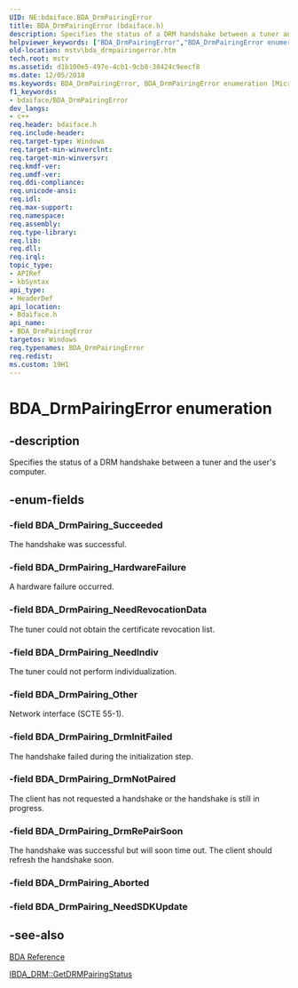 ```yaml
---
UID: NE:bdaiface.BDA_DrmPairingError
title: BDA_DrmPairingError (bdaiface.h)
description: Specifies the status of a DRM handshake between a tuner and the user's computer.helpviewer_keywords: ["BDA_DrmPairingError","BDA_DrmPairingError enumeration [Microsoft TV Technologies]","BDA_DrmPairing_DrmInitFailed","BDA_DrmPairing_DrmNotPaired","BDA_DrmPairing_DrmRePairSoon","BDA_DrmPairing_HardwareFailure","BDA_DrmPairing_NeedIndiv","BDA_DrmPairing_NeedRevocationData","BDA_DrmPairing_Other","BDA_DrmPairing_Succeeded","bdaiface/BDA_DrmPairingError","bdaiface/BDA_DrmPairing_DrmInitFailed","bdaiface/BDA_DrmPairing_DrmNotPaired","bdaiface/BDA_DrmPairing_DrmRePairSoon","bdaiface/BDA_DrmPairing_HardwareFailure","bdaiface/BDA_DrmPairing_NeedIndiv","bdaiface/BDA_DrmPairing_NeedRevocationData","bdaiface/BDA_DrmPairing_Other","bdaiface/BDA_DrmPairing_Succeeded","mstv.bda_drmpairingerror"]
old-location: mstv\bda_drmpairingerror.htm
tech.root: mstv
ms.assetid: d1b100e5-497e-4cb1-9cb8-38424c9eecf8
ms.date: 12/05/2018
ms.keywords: BDA_DrmPairingError, BDA_DrmPairingError enumeration [Microsoft TV Technologies], BDA_DrmPairing_DrmInitFailed, BDA_DrmPairing_DrmNotPaired, BDA_DrmPairing_DrmRePairSoon, BDA_DrmPairing_HardwareFailure, BDA_DrmPairing_NeedIndiv, BDA_DrmPairing_NeedRevocationData, BDA_DrmPairing_Other, BDA_DrmPairing_Succeeded, bdaiface/BDA_DrmPairingError, bdaiface/BDA_DrmPairing_DrmInitFailed, bdaiface/BDA_DrmPairing_DrmNotPaired, bdaiface/BDA_DrmPairing_DrmRePairSoon, bdaiface/BDA_DrmPairing_HardwareFailure, bdaiface/BDA_DrmPairing_NeedIndiv, bdaiface/BDA_DrmPairing_NeedRevocationData, bdaiface/BDA_DrmPairing_Other, bdaiface/BDA_DrmPairing_Succeeded, mstv.bda_drmpairingerror
f1_keywords:
- bdaiface/BDA_DrmPairingError
dev_langs:
- c++
req.header: bdaiface.h
req.include-header: 
req.target-type: Windows
req.target-min-winverclnt: 
req.target-min-winversvr: 
req.kmdf-ver: 
req.umdf-ver: 
req.ddi-compliance: 
req.unicode-ansi: 
req.idl: 
req.max-support: 
req.namespace: 
req.assembly: 
req.type-library: 
req.lib: 
req.dll: 
req.irql: 
topic_type:
- APIRef
- kbSyntax
api_type:
- HeaderDef
api_location:
- Bdaiface.h
api_name:
- BDA_DrmPairingError
targetos: Windows
req.typenames: BDA_DrmPairingError
req.redist: 
ms.custom: 19H1
---
```


# BDA_DrmPairingError enumeration


## -description



Specifies the status of a DRM handshake between a tuner and the user's computer.




## -enum-fields




### -field BDA_DrmPairing_Succeeded

The handshake was successful.




### -field BDA_DrmPairing_HardwareFailure

A hardware failure occurred.


### -field BDA_DrmPairing_NeedRevocationData

The tuner could not obtain the certificate revocation list.




### -field BDA_DrmPairing_NeedIndiv

The tuner could not perform individualization.




### -field BDA_DrmPairing_Other

Network interface (SCTE 55-1).




### -field BDA_DrmPairing_DrmInitFailed

The handshake failed during the initialization step.


### -field BDA_DrmPairing_DrmNotPaired

The client has not requested a handshake or the handshake is still in progress.




### -field BDA_DrmPairing_DrmRePairSoon

The handshake was successful but will soon time out. The client should refresh the handshake soon.




### -field BDA_DrmPairing_Aborted


### -field BDA_DrmPairing_NeedSDKUpdate




## -see-also




<a href="https://docs.microsoft.com/previous-versions/windows/desktop/mstv/bda-reference">BDA Reference</a>



<a href="https://docs.microsoft.com/windows/desktop/api/bdaiface/nf-bdaiface-ibda_drm-getdrmpairingstatus">IBDA_DRM::GetDRMPairingStatus</a>
 

 

